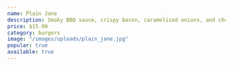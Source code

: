 ```yaml
---
name: Plain Jane
description: Smoky BBQ sauce, crispy bacon, caramelized onions, and cheddar cheese
price: $15.99
category: burgers
image: "/images/uploads/plain_jane.jpg"
popular: true
available: true
---
```

